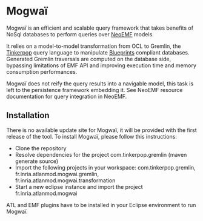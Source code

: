# Mogwaï

Mogwaï is an efficient and scalable query framework that takes benefits of NoSql databases to perform queries over [NeoEMF](https://github.com/atlanmod/NeoEMF) models.

It relies on a model-to-model transformation from OCL to Gremlin, the [Tinkerpop](http://www.tinkerpop.com/) query language to manipulate [Blueprints](https://github.com/tinkerpop/blueprints/wiki) compliant databases.
Generated Gremlin traversals are computed on the database side, bypassing limitations of EMF API and improving execution time and memory consumption performances.

Mogwaï does not reify the query results into a navigable model, this task is left to the persistence framework embedding it. See NeoEMF resource documentation for query integration in NeoEMF.

## Installation
  There is no available update site for Mogwaï, it will be provided with the first release of the tool.
  To install Mogwaï, please follow this instructions:
  * Clone the repository
  * Resolve dependencies for the project com.tinkerpop.gremlin (maven generate source)
  * Import the following projects in your workspace: com.tinkerpop.gremlin, fr.inria.atlanmod.mogwai.gremlin, fr.inria.atlanmod.mogwai.transformation
  * Start a new eclipse instance and import the project fr.inria.atlanmod.mogwai

ATL and EMF plugins have to be installed in your Eclipse environment to run Mogwaï.

